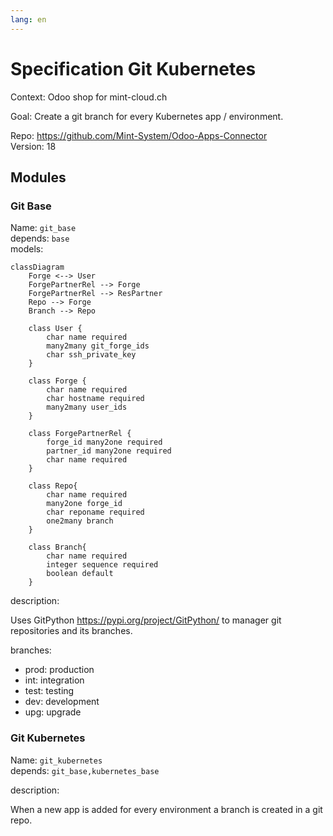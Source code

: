 ```yaml
---
lang: en
---
```

# Specification Git Kubernetes

Context: Odoo shop for mint-cloud.ch

Goal: Create a git branch for every Kubernetes app / environment.

Repo: <https://github.com/Mint-System/Odoo-Apps-Connector>\
Version: 18

## Modules

### Git Base

Name: `git_base`\
depends: `base`\
models:

```mermaid
classDiagram
    Forge <--> User
	ForgePartnerRel --> Forge
	ForgePartnerRel --> ResPartner
	Repo --> Forge
	Branch --> Repo
	
    class User {
		char name required
		many2many git_forge_ids
		char ssh_private_key
    }

	class Forge {
		char name required
		char hostname required
		many2many user_ids
	}

	class ForgePartnerRel {
		forge_id many2one required
		partner_id many2one required
		char name required
	}

    class Repo{
		char name required
		many2one forge_id
		char reponame required
		one2many branch
    }

    class Branch{
		char name required
		integer sequence required
		boolean default
    }
```

description:

Uses GitPython <https://pypi.org/project/GitPython/> to manager git repositories and its branches.

branches:
- prod: production
- int: integration
- test: testing
- dev: development
- upg: upgrade

### Git Kubernetes

Name: `git_kubernetes`\
depends: `git_base,kubernetes_base`

description:

When a new app is added for every environment a branch is created in a git repo.